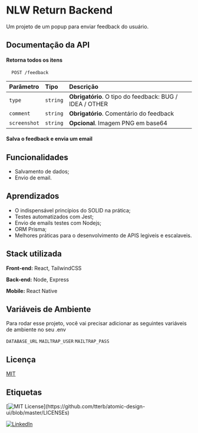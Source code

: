 
# NLW Return Backend

Um projeto de um popup para enviar feedback do usuário.


## Documentação da API

#### Retorna todos os itens

```http
  POST /feedback
```

| Parâmetro   | Tipo       | Descrição                           |
| :---------- | :--------- | :---------------------------------- |
| `type` | `string` | **Obrigatório**. O tipo do feedback: BUG / IDEA / OTHER |
| `comment` | `string` | **Obrigatório**. Comentário do feedback |
| `screenshot` | `string` | **Opcional**. Imagem PNG em base64 |

#### Salva o feedback e envia um email



## Funcionalidades

- Salvamento de dados;
- Envio de email.


## Aprendizados

- O indispensável princípios do SOLID na prática;
- Testes automatizados com Jest;
- Envio de emails testes com Nodejs;
- ORM Prisma;
- Melhores práticas para o desenvolvimento de APIS legiveis e escalaveis.


## Stack utilizada

**Front-end:** React, TailwindCSS

**Back-end:** Node, Express

**Mobile:** React Native


## Variáveis de Ambiente

Para rodar esse projeto, você vai precisar adicionar as seguintes variáveis de ambiente no seu .env

`DATABASE_URL`
`MAILTRAP_USER`
`MAILTRAP_PASS`


## Licença

[MIT](https://choosealicense.com/licenses/mit/)


## Etiquetas

[![MIT License](https://img.shields.io/apm/l/atomic-design-ui.svg?)](https://github.com/tterb/atomic-design-ui/blob/master/LICENSEs)

[![LinkedIn](https://img.shields.io/static/v1?label=Visite%20meu&message=LinkedIn&color=blue)](https://www.linkedin.com/in/josé-maycon-19a217190/)

